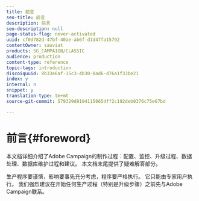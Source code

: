 ```yaml
---
title: 前言
seo-title: 前言
description: 前言
seo-description: null
page-status-flag: never-activated
uuid: cf0d782d-47bf-40ae-ab6f-d1d47fa15792
contentOwner: sauviat
products: SG_CAMPAIGN/CLASSIC
audience: production
content-type: reference
topic-tags: introduction
discoiquuid: 8b33e6af-15c3-4b30-8ad6-d76a1f33be21
index: y
internal: n
snippet: y
translation-type: tm+mt
source-git-commit: 579329d9194115065dff2c192deb0376c75e67bd

---
```



# 前言{#foreword}

本文档详细介绍了Adobe Campaign的制作过程：配置、监控、升级过程、数据处理、数据库维护过程和建议。 本文档末尾提供了疑难解答部分。

生产程序要谨慎，影响要事先充分考虑，程序要严格执行。 它只能由专家用户执行。 我们强烈建议在开始任何生产过程（特别是升级步骤）之前先与Adobe Campaign联系。
